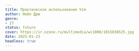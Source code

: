 ```yaml
---
title: Практическое использование Vim
author: Нейл Дрю
genre:
- IT
status: future
cover: https://ir.ozone.ru/multimedia/wc1000/1015838525.jpg
date: 2025-01-23
headless: true
---
```


